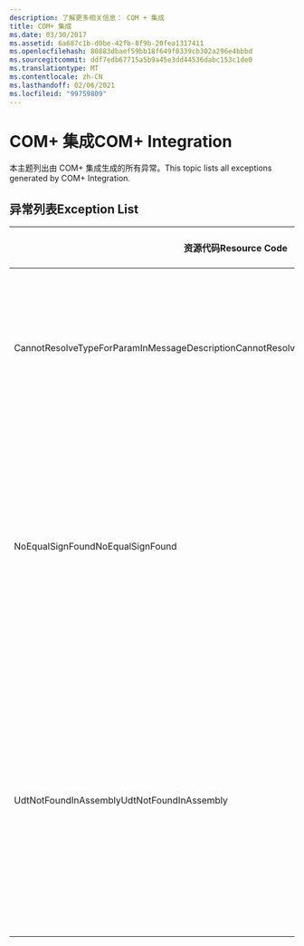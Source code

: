 ```yaml
---
description: 了解更多相关信息： COM + 集成
title: COM+ 集成
ms.date: 03/30/2017
ms.assetid: 6a687c1b-d0be-42fb-8f9b-20fea1317411
ms.openlocfilehash: 80883dbaef59bb18f649f0339cb302a296e4bbbd
ms.sourcegitcommit: ddf7edb67715a5b9a45e3dd44536dabc153c1de0
ms.translationtype: MT
ms.contentlocale: zh-CN
ms.lasthandoff: 02/06/2021
ms.locfileid: "99759809"
---
```

# <a name="com-integration"></a><span data-ttu-id="1a86a-103">COM+ 集成</span><span class="sxs-lookup"><span data-stu-id="1a86a-103">COM+ Integration</span></span>

<span data-ttu-id="1a86a-104">本主题列出由 COM+ 集成生成的所有异常。</span><span class="sxs-lookup"><span data-stu-id="1a86a-104">This topic lists all exceptions generated by COM+ Integration.</span></span>  
  
## <a name="exception-list"></a><span data-ttu-id="1a86a-105">异常列表</span><span class="sxs-lookup"><span data-stu-id="1a86a-105">Exception List</span></span>  
  
|<span data-ttu-id="1a86a-106">资源代码</span><span class="sxs-lookup"><span data-stu-id="1a86a-106">Resource Code</span></span>|<span data-ttu-id="1a86a-107">资源字符串</span><span class="sxs-lookup"><span data-stu-id="1a86a-107">Resource String</span></span>|  
|-------------------|---------------------|  
|<span data-ttu-id="1a86a-108">CannotResolveTypeForParamInMessageDescription</span><span class="sxs-lookup"><span data-stu-id="1a86a-108">CannotResolveTypeForParamInMessageDescription</span></span>|<span data-ttu-id="1a86a-109">无法解析指定命名空间中的指定参数的类型。</span><span class="sxs-lookup"><span data-stu-id="1a86a-109">The type for the specified parameter within the specified namespace cannot be resolved.</span></span>|  
|<span data-ttu-id="1a86a-110">NoEqualSignFound</span><span class="sxs-lookup"><span data-stu-id="1a86a-110">NoEqualSignFound</span></span>|<span data-ttu-id="1a86a-111">指定关键字的后面没有等号。</span><span class="sxs-lookup"><span data-stu-id="1a86a-111">The specified keyword has no equal sign following it.</span></span> <span data-ttu-id="1a86a-112">请确保每个关键字的后面都有一个等号和一个值。</span><span class="sxs-lookup"><span data-stu-id="1a86a-112">Ensure that each keyword is followed by an equal sign and a value.</span></span>|  
|<span data-ttu-id="1a86a-113">UdtNotFoundInAssembly</span><span class="sxs-lookup"><span data-stu-id="1a86a-113">UdtNotFoundInAssembly</span></span>|<span data-ttu-id="1a86a-114">无法找到指定的用户定义类型。</span><span class="sxs-lookup"><span data-stu-id="1a86a-114">The specified user-defined type cannot be found.</span></span> <span data-ttu-id="1a86a-115">请确保注册和指定了正确的类型和类型库。</span><span class="sxs-lookup"><span data-stu-id="1a86a-115">Ensure that the correct type and type library are registered and specified.</span></span>|
